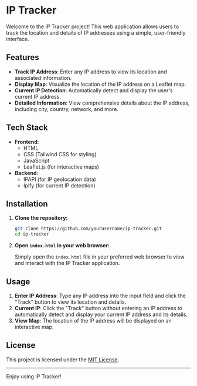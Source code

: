 # IP Tracker

Welcome to the IP Tracker project! This web application allows users to track the location and details of IP addresses using a simple, user-friendly interface.

## Features

- **Track IP Address**: Enter any IP address to view its location and associated information.
- **Display Map**: Visualize the location of the IP address on a Leaflet map.
- **Current IP Detection**: Automatically detect and display the user's current IP address.
- **Detailed Information**: View comprehensive details about the IP address, including city, country, network, and more.

## Tech Stack

- **Frontend**: 
  - HTML
  - CSS (Tailwind CSS for styling)
  - JavaScript
  - Leaflet.js (for interactive maps)
- **Backend**:
  - IPAPI (for IP geolocation data)
  - Ipify (for current IP detection)

## Installation

1. **Clone the repository:**

   ```bash
   git clone https://github.com/yourusername/ip-tracker.git
   cd ip-tracker
   ```

2. **Open `index.html` in your web browser:**

   Simply open the `index.html` file in your preferred web browser to view and interact with the IP Tracker application.

## Usage

1. **Enter IP Address**: Type any IP address into the input field and click the "Track" button to view its location and details.
2. **Current IP**: Click the "Track" button without entering an IP address to automatically detect and display your current IP address and its details.
3. **View Map**: The location of the IP address will be displayed on an interactive map.

## License

This project is licensed under the [MIT License](LICENSE).

---

Enjoy using IP Tracker!
